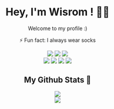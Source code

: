 


<!---
wisrom/wisrom is a ✨ special ✨ repository because its `README.md` (this file) appears on your GitHub profile.
You can click the Preview link to take a look at your changes.
--->
<h1 align="center">Hey, I'm Wisrom ! 🙋‍♂️</h1>

<p align='center'>
    Welcome to my profile :)
</p> 
<p align='center'>
    ⚡ Fun fact: I always wear socks 
</p> 
<div align='center'>
    <img src='https://img.shields.io/badge/next.js-000000?style=for-the-badge&logo=nextdotjs&logoColor=white'>
    <img src='https://img.shields.io/badge/React Native-20232A?style=for-the-badge&logo=react&logoColor=61DAFB'>
    <img src='https://img.shields.io/badge/HTML5-E34F26?style=for-the-badge&logo=html5&logoColor=white'>
</div>

<div align='center'>
    <img src='https://img.shields.io/badge/CSS3-1572B6?style=for-the-badge&logo=css3&logoColor=white'>
    <img src='https://img.shields.io/badge/JavaScript-323330?style=for-the-badge&logo=javascript&logoColor=F7DF1E'>
    <img src='https://img.shields.io/badge/C%2B%2B-00599C?style=for-the-badge&logo=c%2B%2B&logoColor=white'>
    <img src='https://img.shields.io/badge/TypeScript-007ACC?style=for-the-badge&logo=typescript&logoColor=white'>
</div>


<h2 align="center">My Github Stats 💫</h2>

<div align='center'>
    <img src="https://streak-stats.demolab.com?user=Wisrom&theme=catppuccin-mocha&card_width=500&hide_border=tdrue&mode=weekly">
</div>


<div align='center'>
  <img src='https://readme-stats-guibi1.vercel.app/api/top-langs/?username=Wisrom&theme=catppuccin_mocha&card_width=500&layout=normal&size_weight=0.2&count_weight=0.8'>
</div>
